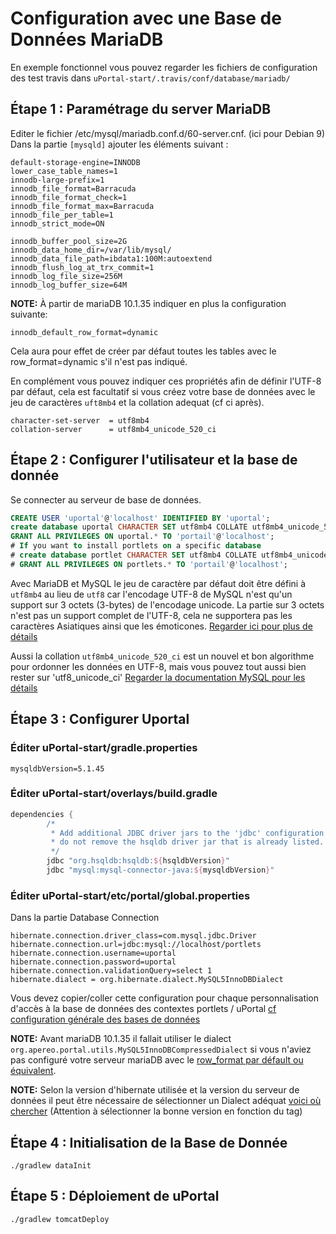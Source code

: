 # Configuration avec une Base de Données MariaDB

En exemple fonctionnel vous pouvez regarder les fichiers de configuration des test travis dans `uPortal-start/.travis/conf/database/mariadb/`

## Étape 1 : Paramétrage du server MariaDB
Editer le fichier /etc/mysql/mariadb.conf.d/60-server.cnf. (ici pour Debian 9)
Dans la partie `[mysqld]` ajouter les éléments suivant :

```properties
default-storage-engine=INNODB
lower_case_table_names=1
innodb-large-prefix=1
innodb_file_format=Barracuda
innodb_file_format_check=1
innodb_file_format_max=Barracuda
innodb_file_per_table=1
innodb_strict_mode=ON

innodb_buffer_pool_size=2G
innodb_data_home_dir=/var/lib/mysql/
innodb_data_file_path=ibdata1:100M:autoextend
innodb_flush_log_at_trx_commit=1
innodb_log_file_size=256M
innodb_log_buffer_size=64M
```

**NOTE:** À partir de mariaDB 10.1.35 indiquer en plus la configuration suivante:
```properties
innodb_default_row_format=dynamic
```
Cela aura pour effet de créer par défaut toutes les tables avec le row_format=dynamic s'il n'est pas indiqué.

En complément vous pouvez indiquer ces propriétés afin de définir l'UTF-8 par défaut, cela est facultatif si vous créez votre base de données avec le jeu de caractères `uft8mb4` et la collation adequat (cf ci après).
```properties
character-set-server  = utf8mb4
collation-server      = utf8mb4_unicode_520_ci
```

## Étape 2 : Configurer l'utilisateur et la base de donnée

Se connecter au serveur de base de données.
```SQL
CREATE USER 'uportal'@'localhost' IDENTIFIED BY 'uportal';
create database uportal CHARACTER SET utf8mb4 COLLATE utf8mb4_unicode_520_ci;
GRANT ALL PRIVILEGES ON uportal.* TO 'portail'@'localhost';
# If you want to install portlets on a specific database
# create database portlet CHARACTER SET utf8mb4 COLLATE utf8mb4_unicode_520_ci;
# GRANT ALL PRIVILEGES ON portlets.* TO 'portail'@'localhost';
```

Avec MariaDB et MySQL le jeu de caractère par défaut doit être défini à `utf8mb4` au lieu de `utf8` car l'encodage UTF-8 de MySQL n'est qu'un support sur 3 octets (3-bytes) de l'encodage unicode.
La partie sur 3 octets n'est pas un support complet de l'UTF-8, cela ne supportera pas les caractères Asiatiques ainsi que les émoticones. [Regarder ici pour plus de détails](https://dev.mysql.com/doc/refman/5.5/en/charset-unicode.html)

Aussi la collation `utf8mb4_unicode_520_ci` est un nouvel et bon algorithme pour ordonner les données en UTF-8, mais vous pouvez tout aussi bien rester sur 'utf8_unicode_ci' [Regarder la documentation MySQL pour les détails](https://dev.mysql.com/doc/refman/5.6/en/charset-collation-names.html)

## Étape 3 : Configurer Uportal 

### Éditer uPortal-start/gradle.properties 
```properties
mysqldbVersion=5.1.45
```
### Éditer uPortal-start/overlays/build.gradle
```gradle
dependencies {
        /*
         * Add additional JDBC driver jars to the 'jdbc' configuration below;
         * do not remove the hsqldb driver jar that is already listed.
         */
        jdbc "org.hsqldb:hsqldb:${hsqldbVersion}"
        jdbc "mysql:mysql-connector-java:${mysqldbVersion}"

```

### Éditer uPortal-start/etc/portal/global.properties 

Dans la partie Database Connection
```properties
hibernate.connection.driver_class=com.mysql.jdbc.Driver
hibernate.connection.url=jdbc:mysql://localhost/portlets
hibernate.connection.username=uportal
hibernate.connection.password=uportal
hibernate.connection.validationQuery=select 1
hibernate.dialect = org.hibernate.dialect.MySQL5InnoDBDialect
```

Vous devez copier/coller cette configuration pour chaque personnalisation d'accès à la base de données des contextes portlets / uPortal [cf configuration générale des bases de données](README.md#Étape-5-configuration-spécifique-portlet--uportal-optionel)

**NOTE:** Avant mariaDB 10.1.35 il fallait utiliser le dialect `org.apereo.portal.utils.MySQL5InnoDBCompressedDialect` si vous n'aviez pas configuré votre serveur mariaDB avec le [row_format par défault ou équivalent](mariadb.md#Étape-1--paramétrage-du-server-mariadb).

**NOTE:** Selon la version d'hibernate utilisée et la version du serveur de données il peut être nécessaire de sélectionner un Dialect adéquat [voici où chercher](https://github.com/hibernate/hibernate-orm/tree/main/hibernate-core/src/main/java/org/hibernate/dialect) (Attention à sélectionner la bonne version en fonction du tag)


## Étape 4 : Initialisation de la Base de Donnée
```shell
./gradlew dataInit
```
## Étape 5 : Déploiement de uPortal
```shell
./gradlew tomcatDeploy
```

